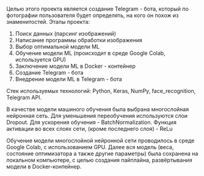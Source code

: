 Целью этого проекта является создание Telegram - бота, который по фотографии пользователя будет определять, на кого он похож из знаменитостей.
Этапы проекта:
1) Поиск данных (парсинг изображений)  
2) Написание программы обработки изображения  
3) Выбор оптимальной модели ML  
4) Обучение модели ML (происходит в среде Google Colab, используется GPU)  
5) Заключение модели ML в Docker - контейнер  
6) Создание Telegram - бота  
7) Внедрение модели ML в Telegram - бота  

Стек используемых технологий: Python, Keras, NumPy, face_recognition, Telegram API.


В качестве модели машиного обучения была выбрана многослойная нейронная сеть.
Для уменьшения переобучения используются слои Dropout. Для ускорения обучения - BatchNormalization.
Функция активации во всех слоях сети, (кроме последнего слоя) - ReLu

Обучение модели многослойной нейронной сети проводилось в среде Google Colab, с использованием GPU. Далее вся модель (веса, состояние оптимизатора а также другие параметры) была сохранена на локальном компьютере, с целью создания пайплайна, развёртывания модели в Docker-контейнер. 
